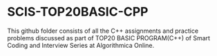 # SCIS-TOP20BASIC-CPP

This github folder consists of all the C++ assignments and practice problems discussed as part of TOP20 BASIC PROGRAM(C++) of Smart Coding and Interview Series at Algorithmica Online.
